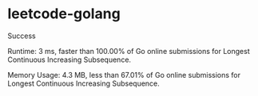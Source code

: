 # leetcode-golang

Success

Runtime: 3 ms, faster than 100.00% of Go online submissions for Longest Continuous Increasing Subsequence.

Memory Usage: 4.3 MB, less than 67.01% of Go online submissions for Longest Continuous Increasing Subsequence.
